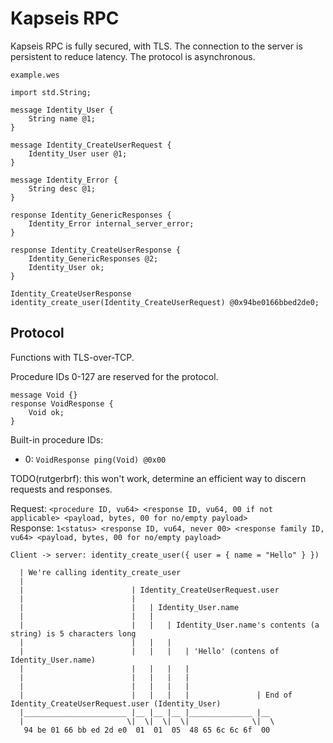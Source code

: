 # Kapseis RPC

Kapseis RPC is fully secured, with TLS.
The connection to the server is persistent to reduce latency.
The protocol is asynchronous.

`example.wes`
```
import std.String;

message Identity_User {
	String name @1;
}

message Identity_CreateUserRequest {
	Identity_User user @1;
}

message Identity_Error {
	String desc @1;
}

response Identity_GenericResponses {
	Identity_Error internal_server_error;
}

response Identity_CreateUserResponse {
	Identity_GenericResponses @2;
	Identity_User ok;
}

Identity_CreateUserResponse identity_create_user(Identity_CreateUserRequest) @0x94be0166bbed2de0;
```

## Protocol

Functions with TLS-over-TCP.

Procedure IDs 0-127 are reserved for the protocol.

```
message Void {}
response VoidResponse {
	Void ok;
}
```

Built-in procedure IDs:
- 0: `VoidResponse ping(Void) @0x00`

TODO(rutgerbrf): this won't work, determine an efficient way to discern requests and responses.

Request: `<procedure ID, vu64> <response ID, vu64, 00 if not applicable> <payload, bytes, 00 for no/empty payload>`  
Response: `1<status> <response ID, vu64, never 00> <response family ID, vu64> <payload, bytes, 00 for no/empty payload>`

```
Client -> server: identity_create_user({ user = { name = "Hello" } })

  | We're calling identity_create_user
  |
  |                        | Identity_CreateUserRequest.user
  |                        |
  |                        |   | Identity_User.name
  |                        |   |
  |                        |   |   | Identity_User.name's contents (a string) is 5 characters long
  |                        |   |   |
  |                        |   |   |   | 'Hello' (contens of Identity_User.name)
  |                        |   |   |   |
  |                        |   |   |   |
  |                        |   |   |   |
  |                        |   |   |   |               | End of Identity_CreateUserRequest.user (Identity_User)
  |_______________________ |__ |__ |__ |______________ |__
  |                       \|  \|  \|  \|              \|  \
   94 be 01 66 bb ed 2d e0  01  01  05  48 65 6c 6c 6f  00
```


